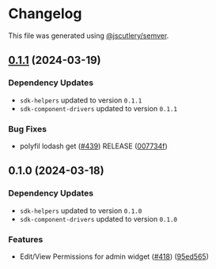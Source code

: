 # Changelog

This file was generated using [@jscutlery/semver](https://github.com/jscutlery/semver).

## [0.1.1](https://github.com/descope/descope-js/compare/sdk-mixins-0.1.0...sdk-mixins-0.1.1) (2024-03-19)

### Dependency Updates

* `sdk-helpers` updated to version `0.1.1`
* `sdk-component-drivers` updated to version `0.1.1`

### Bug Fixes

* polyfil lodash get ([#439](https://github.com/descope/descope-js/issues/439)) RELEASE ([007734f](https://github.com/descope/descope-js/commit/007734f949f23bb48bf0a3bd427a07eafee88c23))

## 0.1.0 (2024-03-18)

### Dependency Updates

* `sdk-helpers` updated to version `0.1.0`
* `sdk-component-drivers` updated to version `0.1.0`

### Features

* Edit/View Permissions for admin widget ([#418](https://github.com/descope/descope-js/issues/418)) ([95ed565](https://github.com/descope/descope-js/commit/95ed565692f759ec3313f4ae215a6f881dd59375))
